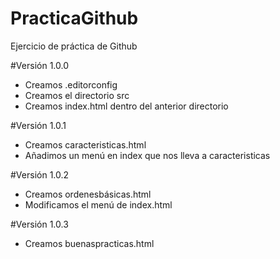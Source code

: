 # PracticaGithub
Ejercicio de práctica de Github

#Versión 1.0.0
- Creamos .editorconfig
- Creamos el directorio src
- Creamos index.html dentro del anterior directorio

#Versión 1.0.1
- Creamos caracteristicas.html
- Añadimos un menú en index que nos lleva a caracteristicas

#Versión 1.0.2
- Creamos ordenesbásicas.html
- Modificamos el menú de index.html

#Versión 1.0.3
- Creamos buenaspracticas.html